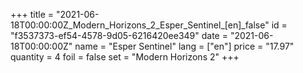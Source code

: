 +++
title = "2021-06-18T00:00:00Z_Modern_Horizons_2_Esper_Sentinel_[en]_false"
id = "f3537373-ef54-4578-9d05-6216420ee349"
date = "2021-06-18T00:00:00Z"
name = "Esper Sentinel"
lang = ["en"]
price = "17.97"
quantity = 4
foil = false
set = "Modern Horizons 2"
+++
